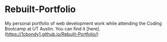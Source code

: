 # Rebuilt-Portfolio

My personal portfolio of web development work while attending the Coding Bootcamp at UT Austin. You can find it [here]. (https://1cbondy1.github.io/Rebuilt-Portfolio/)
